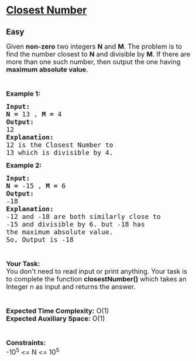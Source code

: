 # [Closest Number](https://practice.geeksforgeeks.org/problems/closest-number5728/1#)
## Easy
<div class="problem-statement">
                <p></p><p><span style="font-size:18px">Given <strong>non-zero</strong> two integers <strong>N</strong> and <strong>M</strong>. The problem is to find the number closest to <strong>N</strong> and divisible by <strong>M</strong>. If there are more than one such number, then output the one having <strong>maximum absolute value</strong>.</span></p>

<p>&nbsp;</p>

<p><span style="font-size:18px"><strong>Example 1:</strong></span></p>

<pre><span style="font-size:18px"><strong>Input:</strong></span>
<span style="font-size:18px"><strong>N = </strong>13 , <strong>M = </strong>4</span>
<span style="font-size:18px"><strong>Output:
</strong>12</span>
<span style="font-size:18px"><strong>Explanation:
</strong>12 is the Closest Number to
13 which is divisible by 4.</span></pre>

<p><span style="font-size:18px"><strong>Example 2:</strong></span></p>

<pre><span style="font-size:18px"><strong>Input:</strong></span>
<span style="font-size:18px"><strong>N = </strong>-15 , <strong>M = </strong>6</span>
<span style="font-size:18px"><strong>Output:
</strong>-18</span>
<span style="font-size:18px"><strong>Explanation:
</strong>-12 and -18 are both similarly close to
-15 and divisible by 6. but -18 has
the maximum absolute value.
So, Output is -18</span></pre>

<p>&nbsp;</p>

<p><span style="font-size:18px"><strong>Your Task:</strong><br>
You don't need to read input or print anything. Your task is to complete the function <strong>closestNumber()</strong> which takes an Integer n as input and returns the answer.</span></p>

<p>&nbsp;</p>

<p><span style="font-size:18px"><strong>Expected Time Complexity:</strong> O(1)<br>
<strong>Expected Auxiliary Space:</strong> O(1)</span></p>

<p>&nbsp;</p>

<p><span style="font-size:18px"><strong>Constraints:</strong></span><br>
<span style="font-size:18px">-10<sup>5</sup> &lt;= N &lt;= 10<sup>5</sup></span></p>
 <p></p>
            </div>

